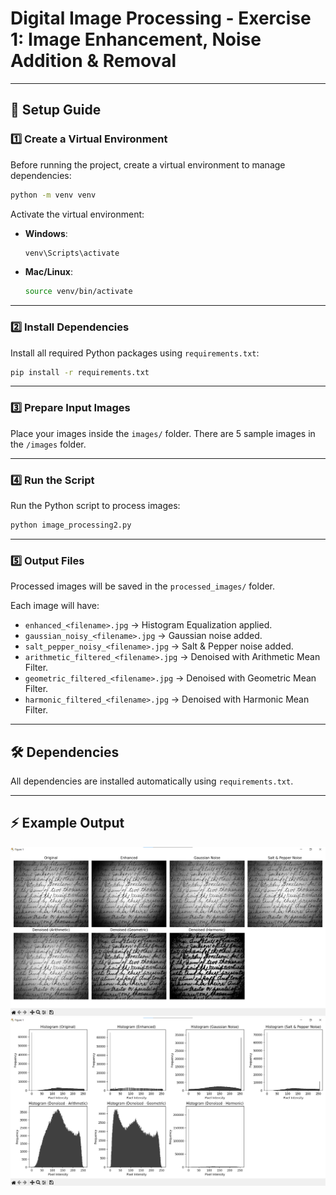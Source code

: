# Digital Image Processing - Exercise 1: Image Enhancement, Noise Addition & Removal

---

## 📌 Setup Guide

### 1️⃣ **Create a Virtual Environment**
Before running the project, create a virtual environment to manage dependencies:
```bash
python -m venv venv
```

Activate the virtual environment:
- **Windows**:
  ```bash
  venv\Scripts\activate
  ```
- **Mac/Linux**:
  ```bash
  source venv/bin/activate
  ```

---

### 2️⃣ **Install Dependencies**
Install all required Python packages using `requirements.txt`:
```bash
pip install -r requirements.txt
```

---

### 3️⃣ **Prepare Input Images**
Place your images inside the `images/` folder. There are 5 sample images in the `/images` folder.

---

### 4️⃣ **Run the Script**
Run the Python script to process images:
```bash
python image_processing2.py
```

---

### 5️⃣ **Output Files**
Processed images will be saved in the `processed_images/` folder.

Each image will have:
- `enhanced_<filename>.jpg` → Histogram Equalization applied.
- `gaussian_noisy_<filename>.jpg` → Gaussian noise added.
- `salt_pepper_noisy_<filename>.jpg` → Salt & Pepper noise added.
- `arithmetic_filtered_<filename>.jpg` → Denoised with Arithmetic Mean Filter.
- `geometric_filtered_<filename>.jpg` → Denoised with Geometric Mean Filter.
- `harmonic_filtered_<filename>.jpg` → Denoised with Harmonic Mean Filter.

---

## 🛠 Dependencies
All dependencies are installed automatically using `requirements.txt`.

---


## ⚡ Example Output
![Example output](./resultREADME/result1.png)
![Example output](./resultREADME/result2.png)
